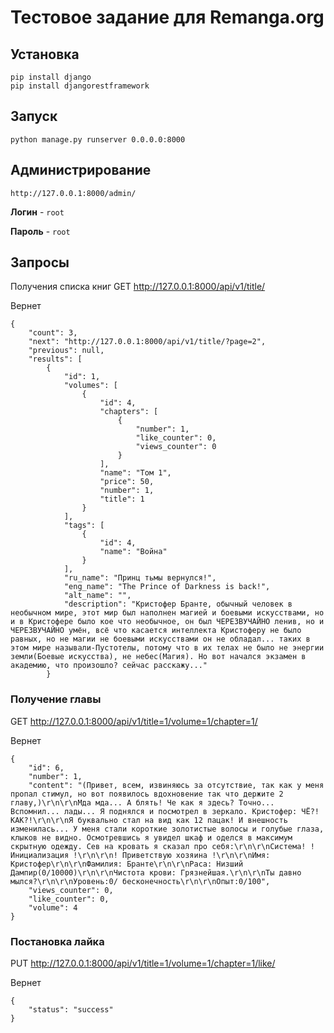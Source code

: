 # Тестовое задание для Remanga.org
## Установка
```
pip install django
pip install djangorestframework
```
## Запуск
`python manage.py runserver 0.0.0.0:8000 `

## Администрирование
`http://127.0.0.1:8000/admin/`

**Логин** - `root`

**Пароль** - `root`


## Запросы
Получения списка книг
GET http://127.0.0.1:8000/api/v1/title/

Вернет
```
{
    "count": 3,
    "next": "http://127.0.0.1:8000/api/v1/title/?page=2",
    "previous": null,
    "results": [
        {
            "id": 1,
            "volumes": [
                {
                    "id": 4,
                    "chapters": [
                        {
                            "number": 1,
                            "like_counter": 0,
                            "views_counter": 0
                        }
                    ],
                    "name": "Том 1",
                    "price": 50,
                    "number": 1,
                    "title": 1
                }
            ],
            "tags": [
                {
                    "id": 4,
                    "name": "Война"
                }
            ],
            "ru_name": "Принц тьмы вернулся!",
            "eng_name": "The Prince of Darkness is back!",
            "alt_name": "",
            "description": "Кристофер Бранте, обычный человек в необычном мире, этот мир был наполнен магией и боевыми искусствами, но и в Кристофере было кое что необычное, он был ЧЕРЕЗВУЧАЙНО ленив, но и ЧЕРЕЗВУЧАЙНО умён, всё что касается интеллекта Кристоферу не было равных, но не магии не боевыми искусствами он не обладал... таких в этом мире называли-Пустотелы, потому что в их телах не было не энергии земли(Боевые искусства), не небес(Магия). Но вот начался экзамен в академию, что произошло? сейчас расскажу..."
        }
```

### Получение главы
GET http://127.0.0.1:8000/api/v1/title=1/volume=1/chapter=1/

Вернет
```
{
    "id": 6,
    "number": 1,
    "content": "(Привет, всем, извиняюсь за отсутствие, так как у меня пропал стимул, но вот появилось вдохновение так что держите 2 главу,)\r\n\r\nМда мда... А блять! Че как я здесь? Точно... Вспомнил... лады... Я поднялся и посмотрел в зеркало. Кристофер: ЧЁ?! КАК?!\r\n\r\nЯ буквально стал на вид как 12 пацак! И внешность изменилась... У меня стали короткие золотистые волосы и голубые глаза, клыков не видно. Осмотревшись я увидел шкаф и оделся в максимум скрытную одежду. Сев на кровать я сказал про себя:\r\n\r\nСистема! ! Инициализация !\r\n\r\n! Приветствую хозяина !\r\n\r\nИмя: Кристофер\r\n\r\nФамилия: Бранте\r\n\r\nРаса: Низший Дампир(0/10000)\r\n\r\nЧистота крови: Грязнейшая.\r\n\r\nТы давно мылся?\r\n\r\nУровень:0/ бесконечность\r\n\r\nОпыт:0/100",
    "views_counter": 0,
    "like_counter": 0,
    "volume": 4
}
```
### Постановка лайка
PUT http://127.0.0.1:8000/api/v1/title=1/volume=1/chapter=1/like/

Вернет
```
{
    "status": "success"
}
```
